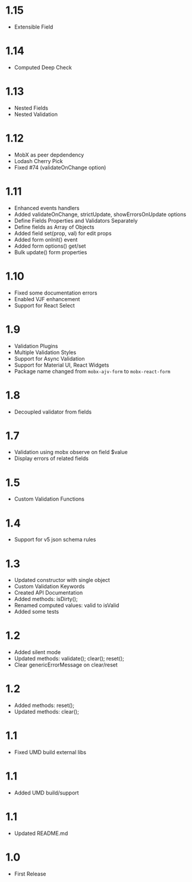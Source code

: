 # 1.15

* Extensible Field

# 1.14

* Computed Deep Check

# 1.13

* Nested Fields
* Nested Validation

# 1.12

* MobX as peer depdendency
* Lodash Cherry Pick
* Fixed #74 (validateOnChange option)

# 1.11

* Enhanced events handlers
* Added validateOnChange, strictUpdate, showErrorsOnUpdate options
* Define Fields Properties and Validators Separately
* Define fields as Array of Objects
* Added field set(prop, val) for edit props
* Added form onInit() event
* Added form options() get/set
* Bulk update() form properties

# 1.10

* Fixed some documentation errors
* Enabled VJF enhancement
* Support for React Select

# 1.9

* Validation Plugins
* Multiple Validation Styles
* Support for Async Validation
* Support for Material UI, React Widgets
* Package name changed from `mobx-ajv-form` to `mobx-react-form`

# 1.8

* Decoupled validator from fields

# 1.7

* Validation using mobx observe on field $value
* Display errors of related fields

# 1.5

* Custom Validation Functions

# 1.4

* Support for v5 json schema rules

# 1.3

* Updated constructor with single object
* Custom Validation Keywords
* Created API Documentation
* Added methods: isDirty();
* Renamed computed values: valid to isValid
* Added some tests

# 1.2

* Added silent mode
* Updated methods: validate(); clear(); reset();
* Clear genericErrorMessage on clear/reset

# 1.2

* Added methods: reset();
* Updated methods: clear();

# 1.1

* Fixed UMD build external libs

# 1.1

* Added UMD build/support

# 1.1

* Updated README.md

# 1.0

* First Release
